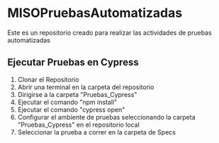 # MISOPruebasAutomatizadas
Este es un repositorio creado para realizar las actividades de pruebas automatizadas

## Ejecutar Pruebas en Cypress
  1) Clonar el Repositorio
  2) Abrir una terminal en la carpeta del repositorio
  3) Dirigirse a la carpeta "Pruebas_Cypress"
  4) Ejecutar el comando "npm install"
  5) Ejecutar el comando "cypress open"
  6) Configurar el ambiente de pruebas seleccionando la carpeta "Pruebas_Cypress" en el repositorio local
  7) Seleccionar la prueba a correr en la carpeta de Specs
